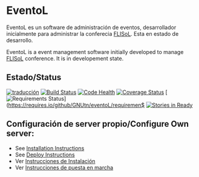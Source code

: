 EventoL
=======

EventoL es un software de administración de eventos, desarrollador inicialmente para administrar la conferecia [FLISoL](http://flisol.info/).
Esta en estado de desarrollo.

EventoL is a event management software initially developed to manage [FLISoL](http://flisol.info/) conference.
It is in developement state.

Estado/Status
-------------
[![traducción](https://hosted.weblate.org/widgets/eventol/-/svg-badge.svg)](https://hosted.weblate.org/engage/eventol/?utm_source=widget)
[![Build Status](https://travis-ci.org/GNUtn/eventoL.svg?branch=master)](https://travis-ci.org/GNUtn/eventoL)
[![Code Health](https://landscape.io/github/GNUtn/eventoL/master/landscape.svg?style=flat)](https://landscape.io/github/GNUtn/eventoL/master)
[![Coverage Status](https://coveralls.io/repos/github/GNUtn/eventoL/badge.svg?branch=master)](https://coveralls.io/github/GNUtn/eventoL?branch=master)
[![Requirements Status](https://requires.io/github/GNUtn/eventoL/requirements.svg?branch=master)](https://requires.io/github/GNUtn/eventoL/requiremen$
[![Stories in Ready](https://badge.waffle.io/GNUtn/eventoL.svg?label=ready&title=Ready)](http://waffle.io/GNUtn/eventoL)

Configuración de server propio/Configure Own server:
----------------------------------------------------

- See [Installation Instructions](https://github.com/GNUtn/eventoL/blob/master/docs/installation.md)
- See [Deploy Instructions](https://github.com/GNUtn/eventoL/blob/master/docs/deploy.md)
- Ver [Instrucciones de Instalación](https://github.com/GNUtn/eventoL/blob/master/docs/instalacion.md)
- Ver [Instrucciones de puesta en marcha](https://github.com/GNUtn/eventoL/blob/master/docs/puestaEnMarcha.md)
